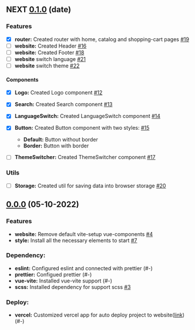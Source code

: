 ## NEXT [0.1.0]() (date)

### Features

- [x] **router:** Created router with home, catalog and shopping-cart pages [#19](https://github.com/ltlaitoff/PetSupplies_frontend/issues/19)
- [ ] **website:** Created Header [#16](https://github.com/ltlaitoff/PetSupplies_frontend/issues/16)
- [ ] **website:** Created Footer [#18](https://github.com/ltlaitoff/PetSupplies_frontend/issues/18)
- [ ] **website** switch language [#21](https://github.com/ltlaitoff/PetSupplies_frontend/issues/21)
- [ ] **website** switch theme [#22](https://github.com/ltlaitoff/PetSupplies_frontend/issues/22)

#### Components

- [x] **Logo:** Created Logo component [#12](https://github.com/ltlaitoff/PetSupplies_frontend/issues/12)

- [x] **Search:** Created Search component [#13](https://github.com/ltlaitoff/PetSupplies_frontend/issues/13)
- [x] **LanguageSwitch:** Created LanguageSwitch component [#14](https://github.com/ltlaitoff/PetSupplies_frontend/issues/14)
- [x] **Button:** Created Button component with two styles: [#15](https://github.com/ltlaitoff/PetSupplies_frontend/issues/15)

  - **Default:** Button without border
  - **Border:** Button with border

- [ ] **ThemeSwitcher:** Created ThemeSwitcher component [#17](https://github.com/ltlaitoff/PetSupplies_frontend/issues/17)

### Utils

- [ ] **Storage:** Created util for saving data into browser storage [#20](https://github.com/ltlaitoff/PetSupplies_frontend/issues/20)

## [0.0.0](https://github.com/ltlaitoff/PetSupplies_frontend/compare/fa1f4888e44d87838be3be4f0b7f21448ccbcb59...v0.0.0) (05-10-2022)

### Features

- **website:** Remove default vite-setup vue-components [#4](https://github.com/ltlaitoff/PetSupplies_frontend/issues/4)
- **style:** Install all the necessary elements to start [#7](https://github.com/ltlaitoff/PetSupplies_frontend/issues/7)

### Dependency:

- **eslint:** Configured eslint and connected with prettier (#-)
- **prettier:** Configued prettier (#-)
- **vue-vite:** Installed vue-vite support (#-)
- **scss:** Installed dependency for support scss [#3](https://github.com/ltlaitoff/PetSupplies_frontend/issues/3)

### Deploy:

- **vercel:** Customized vercel app for auto deploy project to website([link](https://pet-supplies.vercel.app/)) (#-)
